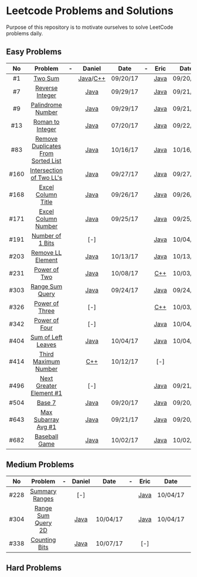 # Leetcode Problems and Solutions

Purpose of this repository is to motivate ourselves to solve LeetCode problems daily.


## Easy Problems

| No |Problem| - |Daniel| Date | - | Eric | Date | - | Arafat | Date |
|:--:|:-----:|:-:|:----:|:----:|:-:|:----:|:----:|:-:|:------:|:----:|
|#1|[Two Sum](https://leetcode.com/problems/two-sum/description/)||[Java](./001.TwoSum/Daniel.java)/[C++](./001.TwoSum/Daniel.cpp)|09/20/17||[Java](./001.TwoSum/Eric.java)|09/20/17||[-]||
|#7|[Reverse Integer](https://leetcode.com/problems/reverse-integer/description/)||[Java](./007.ReverseInteger/Daniel.java)|09/29/17||[Java](./007.ReverseInteger/Eric.java)|09/21/17||[-]||
|#9|[Palindrome Number](https://leetcode.com/problems/palindrome-number/description/)||[Java](./009.PalindromeNumber/Daniel.java)|09/29/17||[Java](./009.PalindromeNumber/Eric.java)|09/21/17||[-]||
|#13|[Roman to Integer](https://leetcode.com/problems/roman-to-integer/description/)||[Java](./013.RomanToInteger/Daniel.java)|07/20/17||[Java](./013.RomanToInteger/Eric.java)|09/22/17||[-]||
|#83|[Remove Duplicates From Sorted List](https://leetcode.com/problems/remove-duplicates-from-sorted-list/description/)||[Java](./083.RemoveDuplicatesFromSortedList/Daniel.java)|10/16/17||[Java](./083.RemoveDuplicatesFromSortedList/Eric.java)|10/16/17||[-]||
|#160|[Intersection of Two LL's](https://leetcode.com/problems/intersection-of-two-linked-lists/description/)||[Java](./160.IntersectionTwoLL/Daniel.java)|09/27/17||[Java](./160.IntersectionTwoLL/Eric.java)|09/27/17||[-]||
|#168|[Excel Column Title](https://leetcode.com/problems/excel-sheet-column-title/description/)||[Java](./168.ExcelSheetColumnTitle/Daniel.java)|09/26/17||[Java](./168.ExcelSheetColumnTitle/Eric.java)|09/26/17||[-]||
|#171|[Excel Column Number](https://leetcode.com/problems/excel-sheet-column-number/description/)||[Java](./171.ExcelSheetColumnNo/Daniel.java)|09/25/17||[Java](./171.ExcelSheetColumnNo/Eric.java)|09/25/17||[-]||
|#191|[Number of 1 Bits](https://leetcode.com/problems/number-of-1-bits/description/)||[-]|||[Java](./191.NumberOf1Bits/Eric.java)|10/04/17||[-]||
|#203|[Remove LL Element](https://leetcode.com/problems/remove-linked-list-elements/description/)||[Java](./203.RemoveLLElement/Daniel.java)|10/13/17||[Java](./203.RemoveLLElement/Eric.java)|10/13/17||[-]||
|#231|[Power of Two](https://leetcode.com/problems/power-of-two/description/)||[Java](./231.PowerOf2/Daniel.java)|10/08/17||[C++](./231.PowerOf2/Eric.cpp)|10/03/17||[-]||
|#303|[Range Sum Query](https://leetcode.com/problems/range-sum-query-immutable/description/)||[Java](./303.RangeSumQueryImmutable/Daniel.java)|09/24/17||[Java](./303.RangeSumQueryImmutable/Eric.java)|09/24/17||[-]||
|#326|[Power of Three](https://leetcode.com/problems/power-of-three/description/)||[-]|||[C++](./326.PowerOf3/Eric.cpp)|10/03/17||[-]||
|#342|[Power of Four](https://leetcode.com/problems/power-of-four/description/)||[-]|||[Java](./342.PowerOf4/Eric.cpp)|10/04/17||[-]||
|#404|[Sum of Left Leaves](https://leetcode.com/problems/sum-of-left-leaves/description/)||[Java](./404.SumOfLeftLeaves/Daniel.java)|10/04/17||[Java](./404.SumOfLeftLeaves/Eric.java)|10/04/17||[-]||
|#414|[Third Maximum Number](https://leetcode.com/problems/third-maximum-number/description/)||[C++](./414.ThirdMaximumNumber/Daniel.cpp)|10/12/17||[-]|||[-]||
|#496|[Next Greater Element #1](https://leetcode.com/problems/next-greater-element-i/description/)||[-]|||[Java](./496.NextGreaterElement1/Eric.java)|09/21/17||[-]||
|#504|[Base 7](https://leetcode.com/problems/base-7/description/)||[Java](./504.Base7/Daniel.java)|09/20/17||[Java](./504.Base7/Eric.java)|09/20/17||[-]||
|#643|[Max Subarray Avg #1](https://leetcode.com/problems/maximum-average-subarray-i/description/)||[Java](./643.MaxSubarrayAvg1/Daniel.java)|09/21/17||[Java](./643.MaxSubarrayAvg1/Eric.java)|09/20/17||[-]||
|#682|[Baseball Game](https://leetcode.com/problems/baseball-game/description/)||[Java](./682.BaseballGame/Daniel.java)|10/02/17||[Java](./682.BaseballGame/Eric.java)|10/02/17||[-]||

## Medium Problems

| No |Problem| - |Daniel| Date | - | Eric | Date | - | Arafat | Date |
|:--:|:-----:|:-:|:----:|:----:|:-:|:----:|:----:|:-:|:------:|:----:|
|#228|[Summary Ranges](https://leetcode.com/problems/summary-ranges/description/)||[-]|||[Java](./228.SummaryRanges/Eric.java)|10/04/17||[-]||
|#304|[Range Sum Query 2D](https://leetcode.com/problems/range-sum-query-2d-immutable/description/)||[Java](./304.RangeSumQuery2D/Daniel.java)|10/04/17||[Java](./304.RangeSumQuery2D/Eric.java)|10/04/17||[-]||
|#338|[Counting Bits](https://leetcode.com/problems/counting-bits/description/)||[Java](./338.CountingBits/Daniel.java)|10/07/17||[-]|||[-]||

## Hard Problems